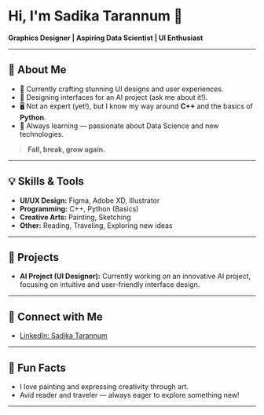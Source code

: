 # Hi, I'm Sadika Tarannum 👋

**Graphics Designer | Aspiring Data Scientist | UI Enthusiast**

---

## 🌱 About Me

- 🎨 Currently crafting stunning UI designs and user experiences.
- 🤖 Designing interfaces for an AI project (ask me about it!).
- 🖥️ Not an expert (yet!), but I know my way around **C++** and the basics of **Python**.
- 🌱 Always learning — passionate about Data Science and new technologies.

> **Fall, break, grow again.**

---

## 💡 Skills & Tools

- **UI/UX Design:** Figma, Adobe XD, Illustrator
- **Programming:** C++, Python (Basics)
- **Creative Arts:** Painting, Sketching
- **Other:** Reading, Traveling, Exploring new ideas

---

## 🚀 Projects

- **AI Project (UI Designer):** Currently working on an innovative AI project, focusing on intuitive and user-friendly interface design.

---

## 🤝 Connect with Me

- [LinkedIn: Sadika Tarannum](https://www.linkedin.com/in/sadika-tarannum-807733274/)

---

## 🎨 Fun Facts

- I love painting and expressing creativity through art.
- Avid reader and traveler — always eager to explore something new!

---

<!-- Feel free to reach out or collaborate on exciting design and data-driven projects! -->
